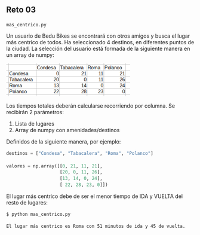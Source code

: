 ## Reto 03

`mas_centrico.py`

Un usuario de Bedu Bikes se encontrará con otros amigos y busca el lugar más centrico de todos. Ha seleccionado 4 destinos, en diferentes puntos de la ciudad. La selección del usuario está formada de la siguiente manera en un array de numpy:

![](valores.png)

Los tiempos totales deberán calcularse recorriendo por columna. Se recibirán 2 parámetros:
1. Lista de lugares
2. Array de numpy con amenidades/destinos

Definidos de la siguiente manera, por ejemplo:
```python
destinos = ["Condesa", "Tabacalera", "Roma", "Polanco"]

valores = np.array([[0, 21, 11, 21], 
                    [20, 0, 11, 26], 
                    [13, 14, 0, 24], 
                    [ 22, 28, 23, 0]])
```
El lugar más centrico debe de ser el menor tiempo de IDA y VUELTA del resto de lugares:
```
$ python mas_centrico.py

El lugar más centrico es Roma con 51 minutos de ida y 45 de vuelta.

```
